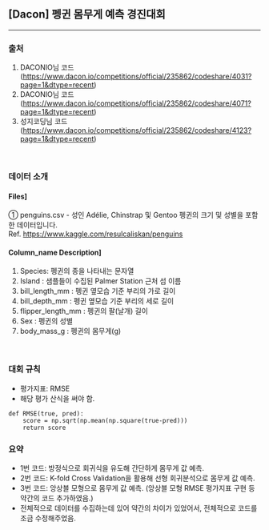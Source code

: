 ## [Dacon] 펭귄 몸무게 예측 경진대회<br>

---

### 출처 
1. DACONIO님 코드 (https://www.dacon.io/competitions/official/235862/codeshare/4031?page=1&dtype=recent)
2. DACONIO님 코드 (https://www.dacon.io/competitions/official/235862/codeshare/4071?page=1&dtype=recent)
3. 성지코딩님 코드 (https://www.dacon.io/competitions/official/235862/codeshare/4123?page=1&dtype=recent)
<br>

### 데이터 소개

#### Files] 
① penguins.csv - 성인 Adélie, Chinstrap 및 Gentoo 펭귄의 크기 및 성별을 포함한 데이터입니다. <br>
Ref. https://www.kaggle.com/resulcaliskan/penguins
<br>

#### Column_name Description]
1. Species: 펭귄의 종을 나타내는 문자열<br>
2. Island : 샘플들이 수집된 Palmer Station 근처 섬 이름<br>
3. bill_length_mm : 펭귄 옆모습 기준 부리의 가로 길이<br>
4. bill_depth_mm : 펭귄 옆모습 기준 부리의 세로 길이<br>
5. flipper_length_mm : 펭귄의 팔(날개) 길이 <br>
6. Sex : 펭귄의 성별 <br>
7. body_mass_g : 펭귄의 몸무게(g)

<br>

### 대회 규칙
- 평가지표: RMSE
- 해당 평가 산식을 써야 함.
```
def RMSE(true, pred):
    score = np.sqrt(np.mean(np.square(true-pred)))
    return score
```


### 요약
- 1번 코드: 방정식으로 회귀식을 유도해 간단하게 몸무게 값 예측.
- 2번 코드: K-fold Cross Validation을 활용해 선형 회귀분석으로 몸무게 값 예측.
- 3번 코드: 앙상블 모형으로 몸무게 값 예측. (앙상블 모형 RMSE 평가지표 구현 등 약간의 코드 추가하였음.)
- 전체적으로 데이터를 수집하는데 있어 약간의 차이가 있었어서, 전체적으로 코드를 조금 수정해주었음.

